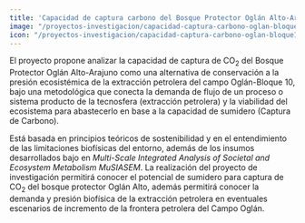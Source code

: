 ```yaml
---
title: 'Capacidad de captura carbono del Bosque Protector Oglán Alto-Arajuno frente a la presión ambiental por el desarrollo del campo Oglán-Bloque10'
image: "/proyectos-investigacion/capacidad-captura-carbono-oglan-bloque10.jpeg"
icon: "/proyectos-investigacion/capacidad-captura-carbono-oglan-bloque10.svg"
---
```


El proyecto propone analizar la capacidad de captura de CO<sub>2</sub> del Bosque Protector Oglán Alto-Arajuno como una alternativa de conservación a la presión ecosistémica de la extracción petrolera del campo Oglán-Bloque 10, bajo una metodológica que conecta la demanda de flujo de un proceso o sistema producto de la tecnosfera (extracción petrolera) y la viabilidad del ecosistema para abastecerlo en base a la capacidad de sumidero (Captura de Carbono).

Está basada en principios teóricos de sostenibilidad y en el entendimiento de las limitaciones biofísicas del entorno, además de los insumos desarrollados bajo en *Multi-Scale Integrated Analysis of Societal and Ecosystem Metabolism MuSIASEM*. La realización del proyecto de investigación permitirá conocer el potencial de sumidero para captura de CO<sub>2</sub> del bosque protector Oglán Alto, además permitirá conocer la demanda y presión biofísica de la extracción petrolera en eventuales escenarios de incremento de la frontera petrolera del Campo Oglán.
